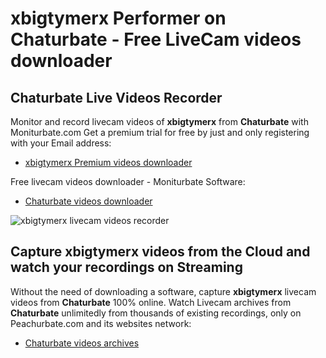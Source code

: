 # xbigtymerx Performer on Chaturbate - Free LiveCam videos downloader

## Chaturbate Live Videos Recorder

Monitor and record livecam videos of **xbigtymerx** from **Chaturbate** with Moniturbate.com
Get a premium trial for free by just and only registering with your Email address:
* [xbigtymerx Premium videos downloader](https://moniturbate.com/request-demo-licence-key.html)

Free livecam videos downloader - Moniturbate Software:
* [Chaturbate videos downloader](https://moniturbate.com/moniturbate-download-software.html)

![xbigtymerx livecam videos recorder](https://peachurnet.com/templates/moniturbate-software.png)


## Capture xbigtymerx videos from the Cloud and watch your recordings on Streaming

Without the need of downloading a software, capture **xbigtymerx** livecam videos from **Chaturbate** 100% online.
Watch Livecam archives from **Chaturbate** unlimitedly from thousands of existing recordings, only on Peachurbate.com and its websites network:
* [Chaturbate videos archives](https://peachurnet.com/)